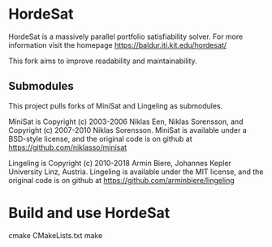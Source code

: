 # HordeSat

HordeSat is a massively parallel portfolio satisfiability solver.
For more information visit the homepage https://baldur.iti.kit.edu/hordesat/

This fork aims to improve readability and maintainability.


## Submodules

This project pulls forks of MiniSat and Lingeling as submodules.

MiniSat is Copyright (c) 2003-2006 Niklas Een, Niklas Sorensson, and Copyright
(c) 2007-2010 Niklas Sorensson.  MiniSat is available under a BSD-style license,
and the original code is on github at https://github.com/niklasso/minisat

Lingeling is Copyright (c) 2010-2018 Armin Biere, Johannes Kepler University
Linz, Austria.  Lingeling is available under the MIT license, and the original
code is on github at https://github.com/arminbiere/lingeling


# Build and use HordeSat

cmake CMakeLists.txt
make
